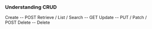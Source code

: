 ### Understanding CRUD


Create -- POST
Retrieve / List / Search -- GET
Update -- PUT / Patch / POST
Delete -- Delete

